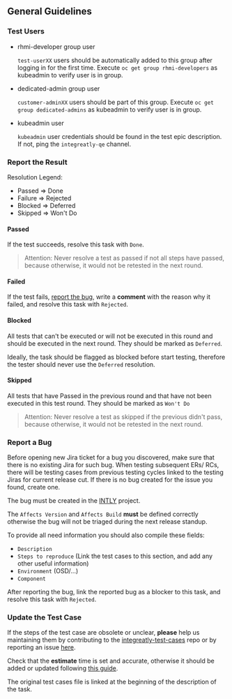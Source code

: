 ## General Guidelines

### Test Users

- rhmi-developer group user

  `test-userXX` users should be automatically added to this group after logging in for the first time. Execute `oc get group rhmi-developers` as kubeadmin to verify user is in group.

- dedicated-admin group user

  `customer-adminXX` users should be part of this group. Execute `oc get group dedicated-admins` as kubeadmin to verify user is in group.

- kubeadmin user

  `kubeadmin` user credentials should be found in the test epic description. If not, ping the `integreatly-qe` channel.

### Report the Result

Resolution Legend:

- Passed => Done
- Failure => Rejected
- Blocked => Deferred
- Skipped => Won't Do

#### Passed

If the test succeeds, resolve this task with `Done`.

> Attention: Never resolve a test as passed if not all steps have passed, because otherwise, it would
> not be retested in the next round.

#### Failed

If the test fails, [report the bug](#report-a-bug), write a **comment** with the reason why it failed,
and resolve this task with `Rejected`.

#### Blocked

All tests that can't be executed or will not be executed in this round and should be executed in the next
round. They should be marked as `Deferred`.

Ideally, the task should be flagged as blocked before start testing, therefore the tester should never
use the `Deferred` resolution.

#### Skipped

All tests that have Passed in the previous round and that have not been executed in this test round.
They should be marked as `Won't Do`

> Attention: Never resolve a test as skipped if the previous didn't pass, because otherwise, it would
> not be retested in the next round.

### Report a Bug

Before opening new Jira ticket for a bug you discovered, make sure that there is no existing Jira for such bug. When testing subsequent ERs/ RCs, there will be testing cases from previous testing cycles linked to the testing Jiras for current release cut. If there is no bug created for the issue you found, create one.

The bug must be created in the [INTLY](https://issues.redhat.com/projects/INTLY) project.

The `Affects Version` and `Affects Build` **must** be defined correctly otherwise
the bug will not be triaged during the next release standup.

To provide all need information you should also compile these fields:

- `Description`
- `Steps to reproduce` (Link the test cases to this section, and add any other useful information)
- `Environment` (OSD/...)
- `Component`

After reporting the bug, link the reported bug as a blocker to this task,
and resolve this task with `Rejected`.

### Update the Test Case

If the steps of the test case are obsolete or unclear, **please** help us maintaining them
by contributing to the [integreatly-test-cases](https://github.com/integr8ly/integreatly-operator/tree/master/test-cases) repo
or by reporting an issue [here](https://github.com/integr8ly/integreatly-operator/issues).

Check that the **estimate** time is set and accurate, otherwise it should be added or updated following [this guide](../README.md#how-to-estimate-a-test-case).

The original test cases file is linked at the beginning of the description of the task.
